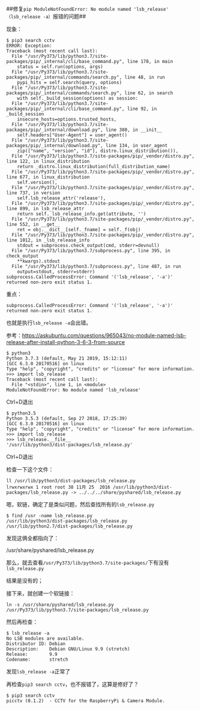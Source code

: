 ##修复`pip ModuleNotFoundError: No module named 'lsb_release'` `（lsb_release -a）`报错的问题##

现象：

```
$ pip3 search cctv
ERROR: Exception:
Traceback (most recent call last):
  File "/usr/Py373/lib/python3.7/site-packages/pip/_internal/cli/base_command.py", line 178, in main
    status = self.run(options, args)
  File "/usr/Py373/lib/python3.7/site-packages/pip/_internal/commands/search.py", line 48, in run
    pypi_hits = self.search(query, options)
  File "/usr/Py373/lib/python3.7/site-packages/pip/_internal/commands/search.py", line 62, in search
    with self._build_session(options) as session:
  File "/usr/Py373/lib/python3.7/site-packages/pip/_internal/cli/base_command.py", line 92, in _build_session
    insecure_hosts=options.trusted_hosts,
  File "/usr/Py373/lib/python3.7/site-packages/pip/_internal/download.py", line 380, in __init__
    self.headers["User-Agent"] = user_agent()
  File "/usr/Py373/lib/python3.7/site-packages/pip/_internal/download.py", line 134, in user_agent
    zip(["name", "version", "id"], distro.linux_distribution()),
  File "/usr/Py373/lib/python3.7/site-packages/pip/_vendor/distro.py", line 122, in linux_distribution
    return _distro.linux_distribution(full_distribution_name)
  File "/usr/Py373/lib/python3.7/site-packages/pip/_vendor/distro.py", line 677, in linux_distribution
    self.version(),
  File "/usr/Py373/lib/python3.7/site-packages/pip/_vendor/distro.py", line 737, in version
    self.lsb_release_attr('release'),
  File "/usr/Py373/lib/python3.7/site-packages/pip/_vendor/distro.py", line 899, in lsb_release_attr
    return self._lsb_release_info.get(attribute, '')
  File "/usr/Py373/lib/python3.7/site-packages/pip/_vendor/distro.py", line 552, in __get__
    ret = obj.__dict__[self._fname] = self._f(obj)
  File "/usr/Py373/lib/python3.7/site-packages/pip/_vendor/distro.py", line 1012, in _lsb_release_info
    stdout = subprocess.check_output(cmd, stderr=devnull)
  File "/usr/Py373/lib/python3.7/subprocess.py", line 395, in check_output
    **kwargs).stdout
  File "/usr/Py373/lib/python3.7/subprocess.py", line 487, in run
    output=stdout, stderr=stderr)
subprocess.CalledProcessError: Command '('lsb_release', '-a')' returned non-zero exit status 1.
```

重点：

`subprocess.CalledProcessError: Command '('lsb_release', '-a')' returned non-zero exit status 1.`

也就是执行`lsb_release -a`会出错。

参考：https://askubuntu.com/questions/965043/no-module-named-lsb-release-after-install-python-3-6-3-from-source

```
$ python3
Python 3.7.3 (default, May 21 2019, 15:12:11)
[GCC 6.3.0 20170516] on linux
Type "help", "copyright", "credits" or "license" for more information.
>>> import lsb_release
Traceback (most recent call last):
  File "<stdin>", line 1, in <module>
ModuleNotFoundError: No module named 'lsb_release'
```

Ctrl+D退出

```
$ python3.5
Python 3.5.3 (default, Sep 27 2018, 17:25:39)
[GCC 6.3.0 20170516] on linux
Type "help", "copyright", "credits" or "license" for more information.
>>> import lsb_release
>>> lsb_release.__file__
'/usr/lib/python3/dist-packages/lsb_release.py'
```

Ctrl+D退出

检查一下这个文件：

```
ll /usr/lib/python3/dist-packages/lsb_release.py
lrwxrwxrwx 1 root root 38 11月 25  2016 /usr/lib/python3/dist-packages/lsb_release.py -> ../../../share/pyshared/lsb_release.py
```

嗯，软链，确定了是类似问题，然后查找所有的`lsb_release.py`

```
$ find /usr -name lsb_release.py
/usr/lib/python3/dist-packages/lsb_release.py
/usr/lib/python2.7/dist-packages/lsb_release.py
```

发现这俩全都指向了：

/usr/share/pyshared/lsb_release.py

那么，就去查看`/usr/Py373/lib/python3.7/site-packages/`下有没有`lsb_release.py`

结果是没有的；

接下来，就创建一个软链接：

`ln -s /usr/share/pyshared/lsb_release.py /usr/Py373/lib/python3.7/site-packages/lsb_release.py`

然后再检查：

```
$ lsb_release -a
No LSB modules are available.
Distributor ID: Debian
Description:    Debian GNU/Linux 9.9 (stretch)
Release:        9.9
Codename:       stretch
```
发现`lsb_release -a`正常了

再检查`pip3 search cctv`，也不报错了，这算是修好了？

```
$ pip3 search cctv
picctv (0.1.2)  - CCTV for the RaspberryPi & Camera Module.
```
